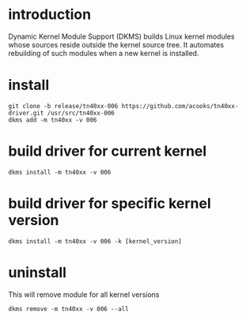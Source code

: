 introduction
============
Dynamic Kernel Module Support (DKMS) builds Linux kernel modules whose sources reside outside the kernel source tree. It automates rebuilding of such modules when a new kernel is installed.

install
=======
    git clone -b release/tn40xx-006 https://github.com/acooks/tn40xx-driver.git /usr/src/tn40xx-006
    dkms add -m tn40xx -v 006

build driver for current kernel
===============================
    dkms install -m tn40xx -v 006

build driver for specific kernel version
========================================
    dkms install -m tn40xx -v 006 -k [kernel_version]

uninstall
=========
This will remove module for all kernel versions

    dkms remove -m tn40xx -v 006 --all
